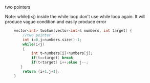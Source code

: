 two pointers

Note:
while(i<j)
inside the while loop don't use while loop again. It will produce vague condition and easily produce error

```cpp
    vector<int> twoSum(vector<int>& numbers, int target) {
        //two pointer
        int i=0,j=numbers.size()-1;
        while(i<j)
        {
            int t=numbers[i]+numbers[j];
            if(t==target) break;
            if(t<target) i++;else j--;
       }
        return {i+1,j+1};
    }
```


